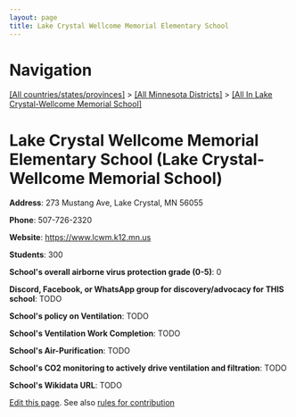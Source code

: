 ```yaml
---
layout: page
title: Lake Crystal Wellcome Memorial Elementary School
---
```

# Navigation

[[All countries/states/provinces]](../../..) > [[All Minnesota Districts]](../..) > [[All In Lake Crystal-Wellcome Memorial School]](..)

# Lake Crystal Wellcome Memorial Elementary School (Lake Crystal-Wellcome Memorial School)

**Address**: 273 Mustang Ave, Lake Crystal, MN 56055

**Phone**: 507-726-2320

**Website**: <https://www.lcwm.k12.mn.us>

**Students**: 300

**School's overall airborne virus protection grade (0-5)**: 0

**Discord, Facebook, or WhatsApp group for discovery/advocacy for THIS school**: TODO

**School's policy on Ventilation**: TODO

**School's Ventilation Work Completion**: TODO

**School's Air-Purification**: TODO

**School's CO2 monitoring to actively drive ventilation and filtration**: TODO

**School's Wikidata URL**: TODO


[Edit this page](https://github.com/ventilate-schools/MN/edit/main/./Lake_Crystal-Wellcome_Memorial_School/Lake_Crystal_Wellcome_Memorial_Elementary_School.md). See also [rules for contribution](../../../contribution-rules/)